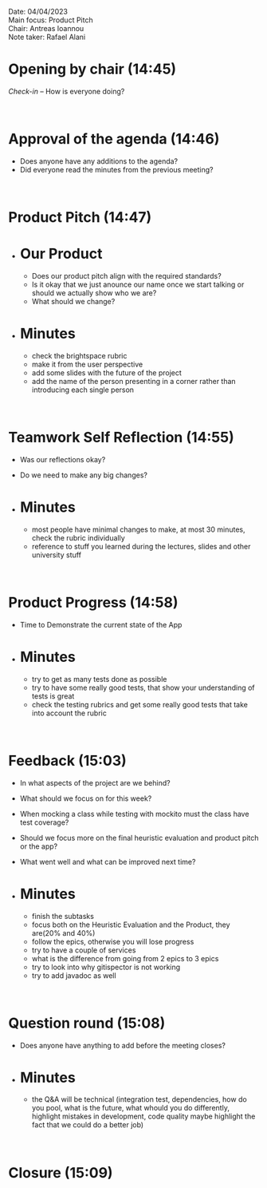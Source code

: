 Date:           04/04/2023\
Main focus:     Product Pitch\
Chair:          Antreas Ioannou\
Note taker:     Rafael Alani


# Opening by chair (14:45)
*Check-in* – How is everyone doing?

<br />

# Approval of the agenda (14:46)
- Does anyone have any additions to the agenda?
- Did everyone read the minutes from the previous meeting?

<br />

# Product Pitch (14:47)
 - # Our Product
    - Does our product pitch align with the required standards?
    - Is it okay that we just anounce our name once we start talking or should we actually show who we are?
    - What should we change?

    
 - # Minutes
    - check the brightspace rubric
    - make it from the user perspective
    - add some slides with the future of the project
    - add the name of the person presenting in a corner rather than introducing each single person



<br />

# Teamwork Self Reflection (14:55)
- Was our reflections okay?
- Do we need to make any big changes?

 - # Minutes
    - most people have minimal changes to make, at most 30 minutes, check the rubric individually
    - reference to stuff you learned during the lectures, slides and other university stuff
 
<br />

# Product Progress (14:58)
- Time to Demonstrate the current state of the App

- # Minutes
    - try to get as many tests done as possible
    - try to have some really good tests, that show your understanding of tests is great
    - check the testing rubrics and get some really good tests that take into account the rubric
    

<br />

# Feedback (15:03)
- In what aspects of the project are we behind?
- What should we focus on for this week?
- When mocking a class while testing with mockito must the class have test coverage?
- Should we focus more on the final heuristic evaluation and product pitch or the app?
- What went well and what can be improved next time?

- # Minutes 
    - finish the subtasks
    - focus both on the Heuristic Evaluation and the Product, they are(20% and 40%)
    - follow the epics, otherwise you will lose progress
    - try to have a couple of services
    - what is the difference from going from 2 epics to 3 epics
    - try to look into why gitispector is not working
    - try to add javadoc as well
    
    

<br />

# Question round (15:08)
- Does anyone have anything to add before the meeting closes?

- # Minutes 
    - the Q&A will be technical (integration test, dependencies, how do you pool, what is the future, what whould you do differently, highlight mistakes in development, code quality maybe highlight the fact that we could do a better job)
    
<br />

# Closure (15:09)

